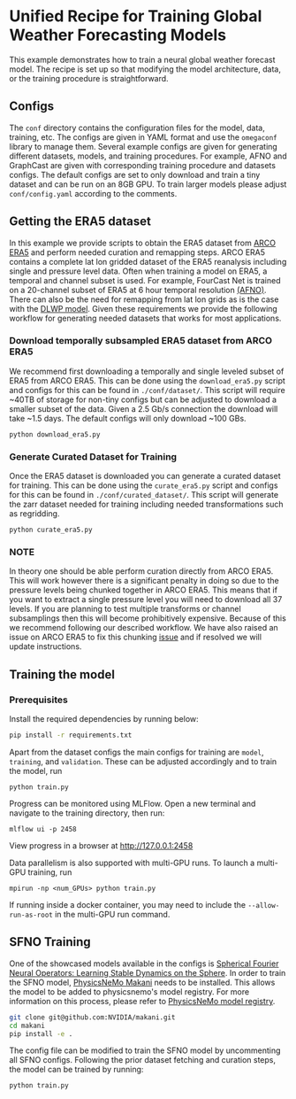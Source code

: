 # Unified Recipe for Training Global Weather Forecasting Models

This example demonstrates how to train a neural global weather forecast model.
The recipe is set up so that modifying the model architecture, data, or the
training procedure is straightforward.

## Configs

The `conf` directory contains the configuration files for the model, data,
training, etc. The configs are given in YAML format and use the `omegaconf`
library to manage them. Several example configs are given for generating
different datasets, models, and training procedures. For example, AFNO and
GraphCast are given with corresponding training procedure and datasets configs.
The default configs are set to only download and train a tiny dataset and can be
run on an 8GB GPU. To train larger models please adjust `conf/config.yaml`
according to the comments.

## Getting the ERA5 dataset

In this example we provide scripts to obtain the ERA5 dataset from [ARCO
ERA5](https://github.com/google-research/arco-era5) and perform needed curation
and remapping steps. ARCO ERA5 contains a complete lat lon gridded dataset of
the ERA5 reanalysis including single and pressure level data. Often when
training a model on ERA5, a temporal and channel subset is used. For example,
FourCast Net is trained on a 20-channel subset of ERA5 at 6 hour temporal
resolution [(AFNO)](https://openreview.net/pdf?id=EXHG-A3jlM). There can also be
the need for remapping from lat lon grids as is the case with the [DLWP
model](https://agupubs.onlinelibrary.wiley.com/doi/epdf/10.1029/2021MS002502).
Given these requirements we provide the following workflow for generating needed
datasets that works for most applications.

### Download temporally subsampled ERA5 dataset from ARCO ERA5

We recommend first downloading a temporally and single leveled subset of ERA5
from ARCO ERA5. This can be done using the `download_era5.py` script and configs
for this can be found in `./conf/dataset/`. This script will require ~40TB of
storage for non-tiny configs but can be adjusted to download a smaller subset of
the data. Given a 2.5 Gb/s connection the download will take ~1.5 days. The
default configs will only download ~100 GBs.

```python download_era5.py```

### Generate Curated Dataset for Training

Once the ERA5 dataset is downloaded you can generate a curated dataset for
training. This can be done using the `curate_era5.py` script and configs for
this can be found in `./conf/curated_dataset/`. This script will generate the
zarr dataset needed for training including needed transformations such as
regridding.

```python curate_era5.py```

### NOTE

In theory one should be able perform curation directly from ARCO ERA5. This will
work however there is a significant penalty in doing so due to the pressure
levels being chunked together in ARCO ERA5. This means that if you want to
extract a single pressure level you will need to download all 37 levels. If you
are planning to test multiple transforms or channel subsamplings then this will
become prohibitively expensive. Because of this we recommend following our
described workflow. We have also raised an issue on ARCO ERA5 to fix this
chunking [issue](https://github.com/google-research/arco-era5/issues/69) and if
resolved we will update instructions.

## Training the model

### Prerequisites

Install the required dependencies by running below:

```bash
pip install -r requirements.txt
```

Apart from the dataset configs the main configs for training are `model`,
`training`, and `validation`. These can be adjusted accordingly and to train the
model, run

```python train.py```

Progress can be monitored using MLFlow. Open a new terminal and navigate to the
training directory, then run:

```mlflow ui -p 2458```

View progress in a browser at <http://127.0.0.1:2458>

Data parallelism is also supported with multi-GPU runs. To launch a multi-GPU
training, run

```mpirun -np <num_GPUs> python train.py```

If running inside a docker container, you may need to include the
`--allow-run-as-root` in the multi-GPU run command.

## SFNO Training

One of the showcased models available in the configs is [Spherical Fourier Neural Operators:
Learning Stable Dynamics on the Sphere](https://arxiv.org/pdf/2306.03838.pdf). In order to
train the SFNO model, [PhysicsNeMo Makani](https://github.com/NVIDIA/modulus-makani)
needs to be installed. This allows the model to be added to physicsnemo's model registry.
For more information on this process, please refer to [PhysicsNeMo model registry](
https://docs.nvidia.com/deeplearning/physicsnemo/physicsnemo-core/api/physicsnemo.models.html#modulus-model-registry-and-entry-points).

```bash
git clone git@github.com:NVIDIA/makani.git
cd makani
pip install -e .
```

The config file can be modified to train the SFNO model by uncommenting all SFNO configs.
Following the prior dataset fetching and curation steps, the model can be trained by running:

```python train.py```
